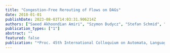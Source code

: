 ```yaml
---
title: "Congestion-Free Rerouting of Flows on DAGs"
date: 2018-01-01
publishDate: 2023-08-03T14:03:31.906214Z
authors: ["Saeed Akhoondian Amiri", "Szymon Dudycz", "Stefan Schmid", "Sebastian Wiederrecht"]
publication_types: ["1"]
abstract: ""
featured: false
publication: "*Proc. 45th International Colloquium on Automata, Languages, and Programming (ICALP)*"
---
```



